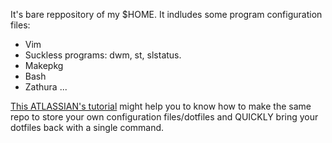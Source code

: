 It's bare reppository of my $HOME. It indludes some program configuration files:
  - Vim
  - Suckless programs: dwm, st, slstatus.
  - Makepkg
  - Bash
  - Zathura
  ...

[This ATLASSIAN's tutorial](https://www.atlassian.com/git/tutorials/dotfiles) might help you to know
 how to make the same repo to store your own configuration files/dotfiles and QUICKLY bring your dotfiles back with a single command.
